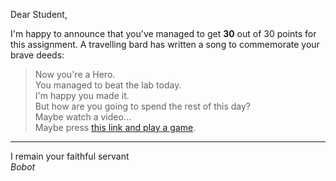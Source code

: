 Dear Student,

I'm happy to announce that you've managed to get **30** out of 30 points for this assignment.
A travelling bard has written a song to commemorate your brave deeds:
        
> Now you're a Hero.\
> You managed to beat the lab today.\
> I'm happy you made it.\
> But how are you going to spend the rest of this day?\
> Maybe watch a video...\
> Maybe press [this link and play a game](https://www.crazygames.com/game/you-have-to-burn-the-rope).

-----------
I remain your faithful servant\
_Bobot_